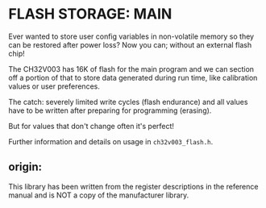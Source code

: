 # FLASH STORAGE: MAIN
Ever wanted to store user config variables in non-volatile memory so they can be restored after power loss?
Now you can; without an external flash chip!

The CH32V003 has 16K of flash for the main program and we can section off a portion of that to store data generated during run time, like calibration values or user preferences.

The catch: severely limited write cycles (flash endurance) and all values have to be written after preparing for programming (erasing).

But for values that don't change often it's perfect!

Further information and details on usage in `ch32v003_flash.h`.

## origin:
This library has been written from the register descriptions in the reference manual and is NOT a copy of the manufacturer library.
